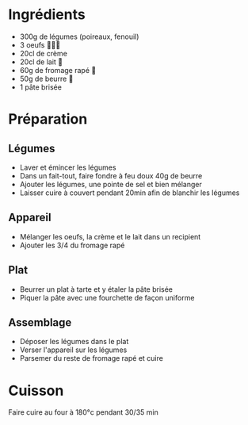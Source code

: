 # Ingrédients

* 300g de légumes (poireaux, fenouil)
* 3 oeufs 🥚🥚🥚
* 20cl de crème
* 20cl de lait 🥛
* 60g de fromage rapé 🧀
* 50g de beurre 🧈
* 1 pâte brisée

# Préparation

## Légumes

* Laver et émincer les légumes
* Dans un fait-tout, faire fondre à feu doux 40g de beurre
* Ajouter les légumes, une pointe de sel et bien mélanger
* Laisser cuire à couvert pendant 20min afin de blanchir les légumes

## Appareil

* Mélanger les oeufs, la crème et le lait dans un recipient
* Ajouter les 3/4 du fromage rapé

## Plat

* Beurrer un plat à tarte et y étaler la pâte brisée
* Piquer la pâte avec une fourchette de façon uniforme

## Assemblage

* Déposer les légumes dans le plat
* Verser l'appareil sur les légumes
* Parsemer du reste de fromage rapé et cuire

# Cuisson

Faire cuire au four à 180°c pendant 30/35 min
